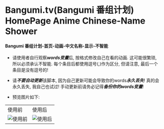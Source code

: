 Bangumi.tv(Bangumi 番组计划) HomePage Anime Chinese-Name Shower
==============
#### Bangumi 番组计划-首页-动画-中文名称-显示-不智能

- 请使用者自行观察***words变量***后, 按格式修改自己在看的动画.
这可能很繁琐, 所以必须承认不智能.
每个条目后都使用逗号(,)作为区分, 但请注意, 最后一个条目是没有逗号的!

- 请***不要自动更新***该脚本, 因为自己更新可能会导致你的words***永久丢失***!
真的会永久丢失, 我自己也试过!
手动更新前请务必记得***备份你的words变量***!

- 预览图片如下:
<table>
	<tr>
		<td>使用前</td>
		<td>使用后</td>
	</tr>
	<tr>
		<td><img alt="使用前" src="https://raw.githubusercontent.com/zheung/userscript/master/greasyfork/4794/preview01.png"/></td>
		<td><img alt="使用后" src="https://raw.githubusercontent.com/zheung/userscript/master/greasyfork/4794/preview02.png"/></td>
	</tr>
</table>
